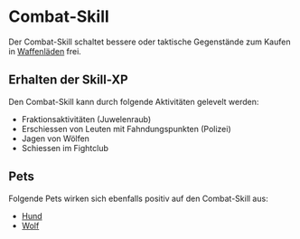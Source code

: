 # Combat-Skill 

Der Combat-Skill schaltet bessere oder taktische Gegenstände zum Kaufen in [Waffenläden](../../pages/biz/waffenladen.md) frei.

## Erhalten der Skill-XP

Den Combat-Skill kann durch folgende Aktivitäten gelevelt werden:

* Fraktionsaktivitäten (Juwelenraub)
* Erschiessen von Leuten mit Fahndungspunkten (Polizei)
* Jagen von Wölfen
* Schiessen im Fightclub

## Pets

Folgende Pets wirken sich ebenfalls positiv auf den Combat-Skill aus:

* [Hund](../../pages/pets/hund.md)
* [Wolf](../../pages/pets/wolf.md)
